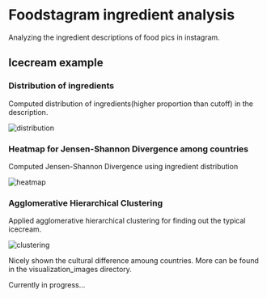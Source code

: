 # Foodstagram ingredient analysis
Analyzing the ingredient descriptions of food pics in instagram.

## Icecream example

### Distribution of ingredients
Computed distribution of ingredients(higher proportion than cutoff) in the description.
 
![distribution](https://github.com/skywalker023/foodstagram_ingredient_analysis/blob/master/visualization%20images/icecream_ingred_distrib.png?raw=true)
  
### Heatmap for Jensen-Shannon Divergence among countries
Computed Jensen-Shannon Divergence using ingredient distribution
 
![heatmap](https://github.com/skywalker023/foodstagram_ingredient_analysis/blob/master/visualization%20images/icecream_heatmap.png?raw=true)
 
### Agglomerative Hierarchical Clustering
Applied agglomerative hierarchical clustering for finding out the typical icecream.
 
![clustering](https://github.com/skywalker023/foodstagram_ingredient_analysis/blob/master/visualization%20images/icecream_agglomerative.png?raw=true)

Nicely shown the cultural difference amoung countries. More can be found in the visualization_images directory.


Currently in progress...